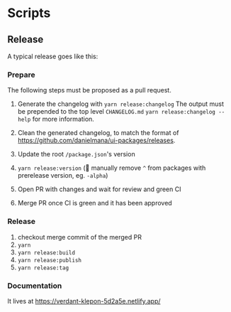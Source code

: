 # Scripts

## Release

A typical release goes like this:

### Prepare

The following steps must be proposed as a pull request.

1. Generate the changelog with `yarn release:changelog`
   The output must be prepended to the top level `CHANGELOG.md`
   `yarn release:changelog --help` for more information.

1. Clean the generated changelog, to match the format of https://github.com/danielmana/ui-packages/releases.
1. Update the root `/package.json`'s version
1. `yarn release:version` (🔔 manually remove `^` from packages with prerelease version, eg. `-alpha`)
1. Open PR with changes and wait for review and green CI
1. Merge PR once CI is green and it has been approved

### Release

1. checkout merge commit of the merged PR
1. `yarn`
1. `yarn release:build`
1. `yarn release:publish`
1. `yarn release:tag`

### Documentation

It lives at https://verdant-klepon-5d2a5e.netlify.app/
